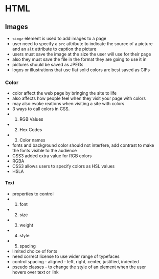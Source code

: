# HTML 
## Images
- `<img>` element is used to add images to a page
- user need to specify a `src` attribute to indicate the source of a picture and an `alt` attribute to caption the picture
- users must save the image at the size the user will use for their page
- also they must save the file in the format they are going to use it in
- pictures should be saved as JPEGs
- logos or illustrations that use flat solid colors are best saved as GIFs

### Color
- color affect the web page by bringing the site to life
- also affects how people feel when they visit your page with colors
- may also evoke reations when visiting a site with colors
- 3 ways to call colors in CSS.
- 1. RGB Values
- 2. Hex Codes
- 3. Color names
- fonts and background color should not interfere, add contrast to make the fonts visible to the audience
- CSS3 added extra value for RGB colors 
- RGBA
- CSS3 allows users to specify colors as HSL values
- HSLA

#### Text
- properties to control 
- 1. font
- 2. size
- 3. weight
- 4. style
- 5. spacing
- limited choice of fonts
- need correct license to use wider range of typefaces
- control spacing - aligned - left, right, center, justified, indented
- pseudo classes - to change the style of an element when the user hovers over text or link
